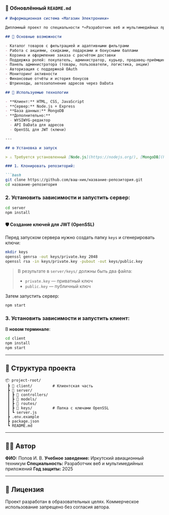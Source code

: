 
### 📄 Обновлённый `README.md`

````markdown
# Информационная система «Магазин Электроники»

Дипломный проект по специальности *«Разработчик веб и мультимедийных приложений»*. Система предназначена для автоматизации учёта, продажи и доставки товаров, включая управление пользователями, заказами, логистикой и маркетинговыми активностями.

## 🚀 Основные возможности

- Каталог товаров с фильтрацией и адаптивными фильтрами
- Работа с акциями, скидками, подарками и бонусными баллами
- Корзина и оформление заказа с расчётом доставки
- Поддержка ролей: покупатель, администратор, курьер, продавец-приёмщик
- Панель администратора (товары, пользователи, логистика, акции)
- Авторизация с поддержкой OAuth
- Мониторинг активности
- Финансовые отчёты и история бонусов
- Штрихкоды, автозаполнение адресов через DaData

## 🧱 Используемые технологии

- **Клиент:** HTML, CSS, JavaScript
- **Сервер:** Node.js + Express
- **База данных:** MongoDB
- **Дополнительно:**
  - WYSIWYG-редактор
  - API DaData для адресов
  - OpenSSL для JWT (ключи)

---

## ⚙️ Установка и запуск

> ⚠️ Требуется установленный [Node.js](https://nodejs.org/), [MongoDB](https://www.mongodb.com/) и OpenSSL

### 1. Клонировать репозиторий:

```bash
git clone https://github.com/ваш-ник/название-репозитория.git
cd название-репозитория
````

### 2. Установить зависимости и запустить сервер:

```bash
cd server
npm install
```

#### 🛡️ Создание ключей для JWT (OpenSSL)

Перед запуском сервера нужно создать папку `keys` и сгенерировать ключи:

```bash
mkdir keys
openssl genrsa -out keys/private.key 2048
openssl rsa -in keys/private.key -pubout -out keys/public.key
```

> В результате в `server/keys/` должны быть два файла:
>
> * `private.key` — приватный ключ
> * `public.key` — публичный ключ

Затем запустить сервер:

```bash
npm start
```

### 3. Установить зависимости и запустить клиент:

В **новом терминале**:

```bash
cd client
npm install
npm start
```

---

## 📂 Структура проекта

```
📦 project-root/
 ┣ 📂 client/         # Клиентская часть
 ┣ 📂 server/
 ┃ ┣ 📂 controllers/
 ┃ ┣ 📂 models/
 ┃ ┣ 📂 routes/
 ┃ ┣ 📂 keys/         # Папка с ключами OpenSSL
 ┃ ┗ server.js
 ┣ .env.example
 ┣ package.json
 ┗ README.md
```

---

## 👨‍🎓 Автор

**ФИО:** Попов И. В.
**Учебное заведение:** Иркутский авиационный техникум
**Специальность:** Разработчик веб и мультимедийных приложений
**Год защиты:** 2025

---

## 📜 Лицензия

Проект разработан в образовательных целях. Коммерческое использование запрещено без согласия автора.


